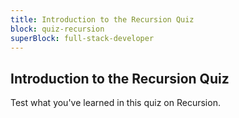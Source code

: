 ```yaml
---
title: Introduction to the Recursion Quiz
block: quiz-recursion
superBlock: full-stack-developer
---
```


## Introduction to the Recursion Quiz

Test what you've learned in this quiz on Recursion.
